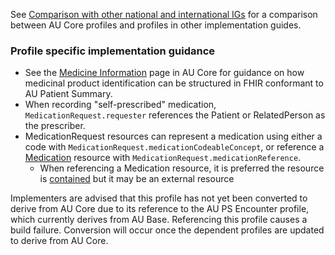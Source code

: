 See [Comparison with other national and international IGs](comparison.html) for a comparison between AU Core profiles and profiles in other implementation guides.

### Profile specific implementation guidance
- See the [Medicine Information](https://build.fhir.org/ig/hl7au/au-fhir-core/medicine-information.html) page in AU Core for guidance on how medicinal product identification can be structured in FHIR conformant to AU Patient Summary.
- When recording "self-prescribed" medication, `MedicationRequest.requester` references the Patient or RelatedPerson as the prescriber.
- MedicationRequest resources can represent a medication using either a code with `MedicationRequest.medicationCodeableConcept`, or reference a [Medication](http://hl7.org/fhir/R4/medication.html) resource with `MedicationRequest.medicationReference`.
  - When referencing a Medication resource, it is preferred the resource is [contained](http://hl7.org/fhir/R4/references.html#contained) but it may be an external resource


<div class="stu-note">
Implementers are advised that this profile has not yet been converted to derive from AU Core due to its reference to the AU PS Encounter profile, which currently derives from AU Base. Referencing this profile causes a build failure. Conversion will occur once the dependent profiles are updated to derive from AU Core.
</div>